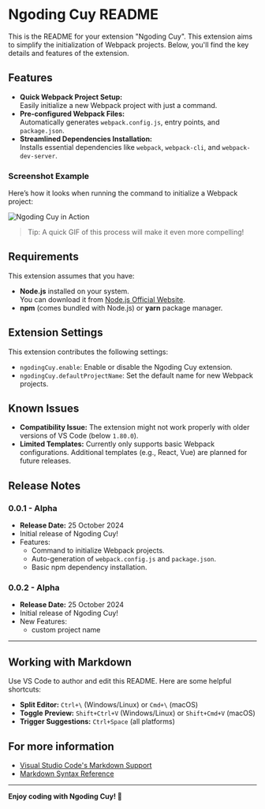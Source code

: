 # Ngoding Cuy README

This is the README for your extension "Ngoding Cuy". This extension aims to simplify the initialization of Webpack projects. Below, you'll find the key details and features of the extension.

## Features

- **Quick Webpack Project Setup:**  
  Easily initialize a new Webpack project with just a command.
- **Pre-configured Webpack Files:**  
  Automatically generates `webpack.config.js`, entry points, and `package.json`.
- **Streamlined Dependencies Installation:**  
  Installs essential dependencies like `webpack`, `webpack-cli`, and `webpack-dev-server`.

### Screenshot Example

Here’s how it looks when running the command to initialize a Webpack project:

![Ngoding Cuy in Action](images/ngoding-cuy-demo.png)

> Tip: A quick GIF of this process will make it even more compelling!

## Requirements

This extension assumes that you have:

- **Node.js** installed on your system.  
  You can download it from [Node.js Official Website](https://nodejs.org/).
- **npm** (comes bundled with Node.js) or **yarn** package manager.

## Extension Settings

This extension contributes the following settings:

- `ngodingCuy.enable`: Enable or disable the Ngoding Cuy extension.
- `ngodingCuy.defaultProjectName`: Set the default name for new Webpack projects.

## Known Issues

- **Compatibility Issue:** The extension might not work properly with older versions of VS Code (below `1.80.0`).
- **Limited Templates:** Currently only supports basic Webpack configurations. Additional templates (e.g., React, Vue) are planned for future releases.

## Release Notes

### 0.0.1 - Alpha

- **Release Date:** 25 October 2024
- Initial release of Ngoding Cuy!
- Features:
  - Command to initialize Webpack projects.
  - Auto-generation of `webpack.config.js` and `package.json`.
  - Basic npm dependency installation.

### 0.0.2 - Alpha

- **Release Date:** 25 October 2024
- Initial release of Ngoding Cuy!
- New Features:
  - custom project name

---

## Working with Markdown

Use VS Code to author and edit this README. Here are some helpful shortcuts:

- **Split Editor:** `Ctrl+\` (Windows/Linux) or `Cmd+\` (macOS)
- **Toggle Preview:** `Shift+Ctrl+V` (Windows/Linux) or `Shift+Cmd+V` (macOS)
- **Trigger Suggestions:** `Ctrl+Space` (all platforms)

## For more information

- [Visual Studio Code's Markdown Support](http://code.visualstudio.com/docs/languages/markdown)
- [Markdown Syntax Reference](https://help.github.com/articles/markdown-basics/)

---

**Enjoy coding with Ngoding Cuy! 🚀**
